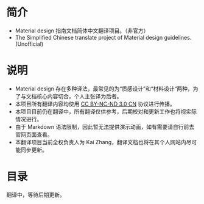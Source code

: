 # 简介
- Material design 指南文档简体中文翻译项目。（非官方）
- The Simplified Chinese translate project of Material design guidelines. (Unofficial)

# 说明
- Material design 存在多种译法，最常见的为“质感设计”和“材料设计“两种，为了与文档核心内容切合，个人主张译为后者。
- 本项目所有翻译内容均使用 [CC BY-NC-ND 3.0 CN](https://creativecommons.org/licenses/by-nc-nd/3.0/cn/) 协议进行传播。
- 本项目目前仍在翻译中，所有翻译仅供参考，后期校对和更新工作也将视实际情况进行。
- 由于 Markdown 语法限制，因此暂无法提供演示动画，如有需要请自行前去官网页面查看。
- 本翻译项目当前全权负责人为 Kai Zhang，翻译文档也将在其个人网站内尽可能同步更新。

# 目录
翻译中，等待后期更新。
